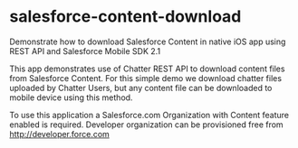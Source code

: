 salesforce-content-download
===========================

Demonstrate how to download Salesforce Content in native iOS app using REST API and Salesforce Mobile SDK 2.1

This app demonstrates use of Chatter REST API to download content files from
Salesforce Content. For this simple demo we download chatter files uploaded by Chatter Users,
but any content file can be downloaded to mobile device using this method.

To use this application a Salesforce.com Organization with Content feature enabled is required. Developer organization can be provisioned free from http://developer.force.com